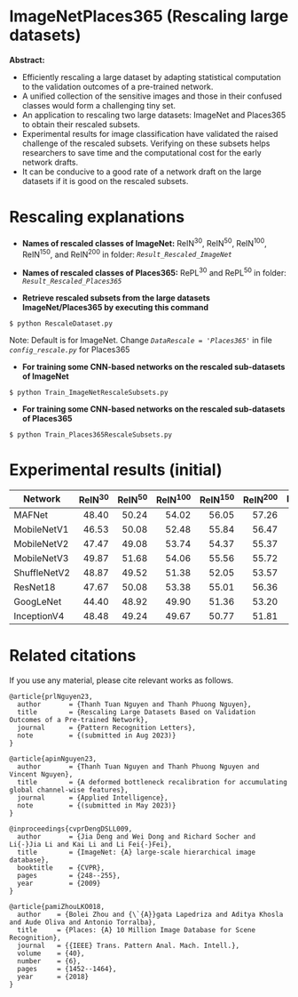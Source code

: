 # ImageNetPlaces365 (Rescaling large datasets)
**Abstract:**

* Efficiently rescaling a large dataset by adapting statistical
computation to the validation outcomes of a pre-trained network.
* A unified collection of the sensitive images and those in
their confused classes would form a challenging tiny set.
* An application to rescaling two large datasets: ImageNet
and Places365 to obtain their rescaled subsets.
* Experimental results for image classification have validated
the raised challenge of the rescaled subsets. Verifying on
these subsets helps researchers to save time and the computational
cost for the early network drafts.
* It can be conducive to a good rate of a network draft on the
large datasets if it is good on the rescaled subsets.
# Rescaling explanations
* **Names of rescaled classes of ImageNet:** ReIN<sup>30</sup>, ReIN<sup>50</sup>, ReIN<sup>100</sup>, ReIN<sup>150</sup>, and ReIN<sup>200</sup> in folder: *`Result_Rescaled_ImageNet`*
* **Names of rescaled classes of Places365:** RePL<sup>30</sup> and RePL<sup>50</sup> in folder: *`Result_Rescaled_Places365`*

* **Retrieve rescaled subsets from the large datasets ImageNet/Places365 by executing this command**
```
$ python RescaleDataset.py
```
Note: Default is for ImageNet. Change *`DataRescale = 'Places365'`* in file *`config_rescale.py`* for Places365

* **For training some CNN-based networks on the rescaled sub-datasets of ImageNet**
```
$ python Train_ImageNetRescaleSubsets.py
```
* **For training some CNN-based networks on the rescaled sub-datasets of Places365**
```
$ python Train_Places365RescaleSubsets.py
```
# Experimental results (initial)
|Network|ReIN<sup>30</sup>|ReIN<sup>50</sup>|ReIN<sup>100</sup>|ReIN<sup>150</sup>|ReIN<sup>200</sup>|ImageNet|RePL<sup>30</sup>|RePL<sup>50</sup>|Places365
| ------------- | -------------: |-------------: | -------------: |-------------: | -------------: |-------------: | -------------: |-------------: | -------------: |
|MAFNet|48.40|50.24|54.02|56.05|57.26|73.13|52.57|52.50|55.15|
|MobileNetV1|46.53|50.08|52.48|55.84|56.47|70.60|51.53|50.28|53.50|
|MobileNetV2|47.47|49.08|53.74|54.37|55.37|72.00|52.67|52.02|52.19|
|MobileNetV3|49.87|51.68|54.06|55.56|55.72|71.50|52.33|51.68|53.53|
|ShuffleNetV2|48.87|49.52|51.38|52.05|53.57|69.36|50.97|51.12|50.80|
|ResNet18|47.67|50.08|53.38|55.01|56.36|70.40|51.30|52.28|54.43|
|GoogLeNet|44.40|48.92|49.90|51.36|53.20|68.30|50.80|50.62|53.63|
|InceptionV4|48.48|49.24|49.67|50.77|51.81|80.00|49.34|50.00|51.92|
# Related citations
If you use any material, please cite relevant works as follows.
```
@article{prlNguyen23,
  author       = {Thanh Tuan Nguyen and Thanh Phuong Nguyen},
  title        = {Rescaling Large Datasets Based on Validation Outcomes of a Pre-trained Network},
  journal      = {Pattern Recognition Letters},
  note         = {(submitted in Aug 2023)}
}
```

```
@article{apinNguyen23,
  author       = {Thanh Tuan Nguyen and Thanh Phuong Nguyen and Vincent Nguyen},
  title        = {A deformed bottleneck recalibration for accumulating global channel-wise features},
  journal      = {Applied Intelligence},
  note         = {(submitted in May 2023)}
}
```

```
@inproceedings{cvprDengDSLL009,
  author       = {Jia Deng and Wei Dong and Richard Socher and Li{-}Jia Li and Kai Li and Li Fei{-}Fei},
  title        = {ImageNet: {A} large-scale hierarchical image database},
  booktitle    = {CVPR},
  pages        = {248--255},  
  year         = {2009}
}
```

```
@article{pamiZhouLKO018,
  author    = {Bolei Zhou and {\`{A}}gata Lapedriza and Aditya Khosla and Aude Oliva and Antonio Torralba},
  title     = {Places: {A} 10 Million Image Database for Scene Recognition},
  journal   = {{IEEE} Trans. Pattern Anal. Mach. Intell.},
  volume    = {40},
  number    = {6},
  pages     = {1452--1464},
  year      = {2018}
}
```
